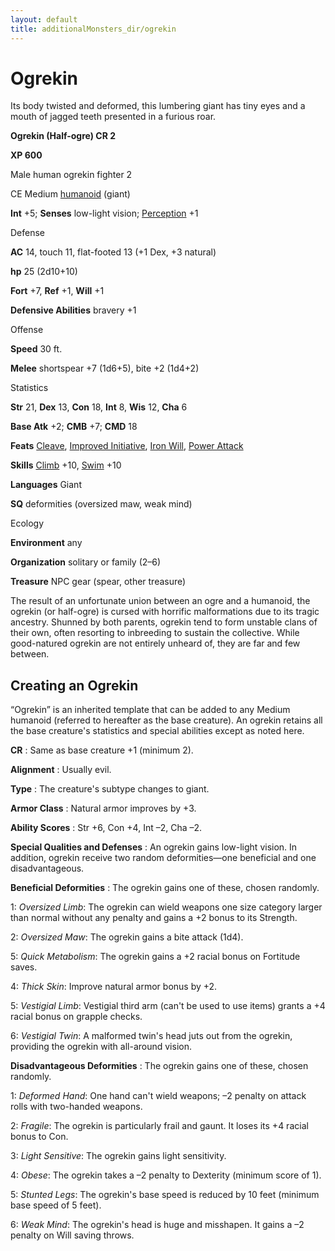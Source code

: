 ```yaml
---
layout: default
title: additionalMonsters_dir/ogrekin
---
```

# Ogrekin

Its body twisted and deformed, this lumbering giant has tiny eyes and a mouth of jagged teeth presented in a furious roar.

**Ogrekin (Half-ogre) CR 2**

**XP 600**

Male human ogrekin fighter 2

CE Medium [humanoid](monsters_dir/creatureTypes#_humanoid) (giant)

**Int** +5; **Senses** low-light vision; [Perception](additionalMonsters_dir/../skills_dir/perception#_perception) +1

Defense

**AC** 14, touch 11, flat-footed 13 (+1 Dex, +3 natural)

**hp** 25 (2d10+10)

**Fort** +7, **Ref** +1, **Will** +1

**Defensive Abilities** bravery +1

Offense

**Speed** 30 ft.

**Melee** shortspear +7 (1d6+5), bite +2 (1d4+2)

Statistics

**Str** 21, **Dex** 13, **Con** 18, **Int** 8, **Wis** 12, **Cha** 6

**Base Atk** +2; **CMB** +7; **CMD** 18

**Feats** [Cleave](additionalMonsters_dir/../feats#_cleave), [Improved Initiative](additionalMonsters_dir/../feats#_improved-initiative), [Iron Will](additionalMonsters_dir/../feats#_iron-will), [Power Attack](additionalMonsters_dir/../feats#_power-attack)

**Skills** [Climb](additionalMonsters_dir/../skills_dir/climb#_climb) +10, [Swim](additionalMonsters_dir/../skills_dir/swim#_swim) +10

**Languages** Giant

**SQ** deformities (oversized maw, weak mind)

Ecology

**Environment** any

**Organization** solitary or family (2–6)

**Treasure** NPC gear (spear, other treasure)

The result of an unfortunate union between an ogre and a humanoid, the ogrekin (or half-ogre) is cursed with horrific malformations due to its tragic ancestry. Shunned by both parents, ogrekin tend to form unstable clans of their own, often resorting to inbreeding to sustain the collective. While good-natured ogrekin are not entirely unheard of, they are far and few between.

## Creating an Ogrekin

“Ogrekin” is an inherited template that can be added to any Medium humanoid (referred to hereafter as the base creature). An ogrekin retains all the base creature's statistics and special abilities except as noted here.

**CR** : Same as base creature +1 (minimum 2).

**Alignment** : Usually evil.

**Type** : The creature's subtype changes to giant.

**Armor Class** : Natural armor improves by +3.

**Ability Scores** : Str +6, Con +4, Int –2, Cha –2.

**Special Qualities and Defenses** : An ogrekin gains low-light vision. In addition, ogrekin receive two random deformities—one beneficial and one disadvantageous.

**Beneficial Deformities** : The ogrekin gains one of these, chosen randomly.

1: _Oversized Limb_: The ogrekin can wield weapons one size category larger than normal without any penalty and gains a +2 bonus to its Strength.

2: _Oversized Maw_: The ogrekin gains a bite attack (1d4).

5: _Quick Metabolism_: The ogrekin gains a +2 racial bonus on Fortitude saves.

4: _Thick Skin_: Improve natural armor bonus by +2.

5: _Vestigial Limb_: Vestigial third arm (can't be used to use items) grants a +4 racial bonus on grapple checks.

6: _Vestigial Twin_: A malformed twin's head juts out from the ogrekin, providing the ogrekin with all-around vision.

**Disadvantageous Deformities** : The ogrekin gains one of these, chosen randomly.

1: _Deformed Hand_: One hand can't wield weapons; –2 penalty on attack rolls with two-handed weapons.

2: _Fragile_: The ogrekin is particularly frail and gaunt. It loses its +4 racial bonus to Con.

3: _Light Sensitive_: The ogrekin gains light sensitivity.

4: _Obese_: The ogrekin takes a –2 penalty to Dexterity (minimum score of 1).

5: _Stunted Legs_: The ogrekin's base speed is reduced by 10 feet (minimum base speed of 5 feet).

6: _Weak Mind_: The ogrekin's head is huge and misshapen. It gains a –2 penalty on Will saving throws.

